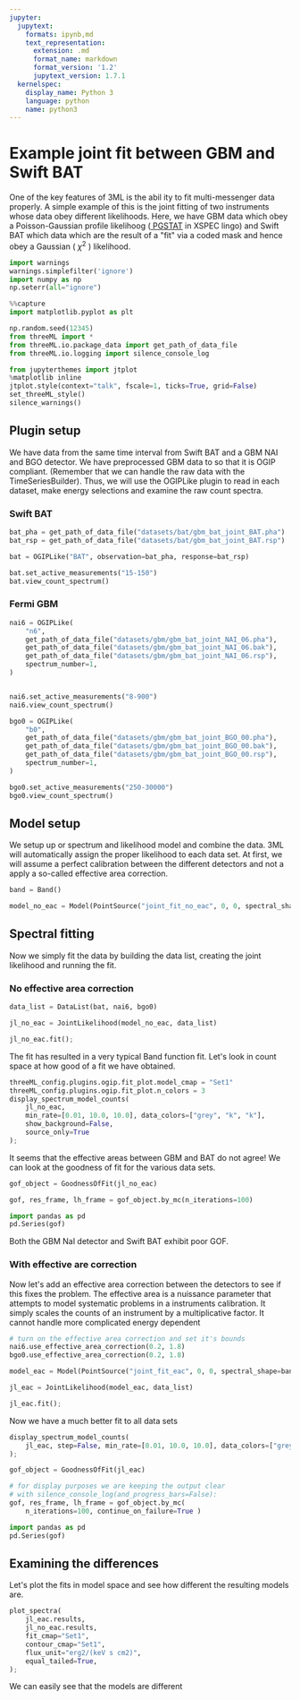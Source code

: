 ```yaml
---
jupyter:
  jupytext:
    formats: ipynb,md
    text_representation:
      extension: .md
      format_name: markdown
      format_version: '1.2'
      jupytext_version: 1.7.1
  kernelspec:
    display_name: Python 3
    language: python
    name: python3
---
```


# Example joint fit between GBM and Swift BAT

One of the key features of 3ML is the abil ity to fit multi-messenger data properly. A simple example of this is the joint fitting of two instruments whose data obey different likelihoods. Here, we have GBM data which obey a Poisson-Gaussian profile likelihoog (<a href=http://heasarc.gsfc.nasa.gov/docs/xanadu/xspec/manual/node293.html> PGSTAT</a> in XSPEC lingo) and Swift BAT which data which are the result of a "fit" via a coded mask and hence obey a Gaussian ( $\chi^2$ ) likelihood.


```python nbsphinx="hidden"
import warnings
warnings.simplefilter('ignore')
import numpy as np
np.seterr(all="ignore")
```


```python
%%capture
import matplotlib.pyplot as plt

np.random.seed(12345)
from threeML import *
from threeML.io.package_data import get_path_of_data_file
from threeML.io.logging import silence_console_log


```


```python nbsphinx="hidden"
from jupyterthemes import jtplot
%matplotlib inline
jtplot.style(context="talk", fscale=1, ticks=True, grid=False)
set_threeML_style()
silence_warnings()

```



## Plugin setup

We have data from the same time interval from Swift BAT and a GBM NAI and BGO detector. We have preprocessed GBM data to so that it is OGIP compliant. (Remember that we can handle the raw data with the TimeSeriesBuilder). Thus, we will use the OGIPLike plugin to read in each dataset, make energy selections and examine the raw count spectra. 



### Swift BAT

```python
bat_pha = get_path_of_data_file("datasets/bat/gbm_bat_joint_BAT.pha")
bat_rsp = get_path_of_data_file("datasets/bat/gbm_bat_joint_BAT.rsp")

bat = OGIPLike("BAT", observation=bat_pha, response=bat_rsp)

bat.set_active_measurements("15-150")
bat.view_count_spectrum()
```

### Fermi GBM

```python
nai6 = OGIPLike(
    "n6",
    get_path_of_data_file("datasets/gbm/gbm_bat_joint_NAI_06.pha"),
    get_path_of_data_file("datasets/gbm/gbm_bat_joint_NAI_06.bak"),
    get_path_of_data_file("datasets/gbm/gbm_bat_joint_NAI_06.rsp"),
    spectrum_number=1,
)


nai6.set_active_measurements("8-900")
nai6.view_count_spectrum()

bgo0 = OGIPLike(
    "b0",
    get_path_of_data_file("datasets/gbm/gbm_bat_joint_BGO_00.pha"),
    get_path_of_data_file("datasets/gbm/gbm_bat_joint_BGO_00.bak"),
    get_path_of_data_file("datasets/gbm/gbm_bat_joint_BGO_00.rsp"),
    spectrum_number=1,
)

bgo0.set_active_measurements("250-30000")
bgo0.view_count_spectrum()
```

## Model setup

We setup up or spectrum and likelihood model and combine the data. 3ML will automatically assign the proper likelihood to each data set. At first, we will assume a perfect calibration between the different detectors and not a apply a so-called effective area correction. 

```python
band = Band()

model_no_eac = Model(PointSource("joint_fit_no_eac", 0, 0, spectral_shape=band))
```

## Spectral fitting

Now we simply fit the data by building the data list, creating the joint likelihood and running the fit.


### No effective area correction

```python
data_list = DataList(bat, nai6, bgo0)

jl_no_eac = JointLikelihood(model_no_eac, data_list)

jl_no_eac.fit();
```

The fit has resulted in a very typical Band function fit. Let's look in count space at how good of a fit we have obtained.


```python
threeML_config.plugins.ogip.fit_plot.model_cmap = "Set1"
threeML_config.plugins.ogip.fit_plot.n_colors = 3
display_spectrum_model_counts(
    jl_no_eac, 
    min_rate=[0.01, 10.0, 10.0], data_colors=["grey", "k", "k"], 
    show_background=False,
    source_only=True
);
```

It seems that the effective areas between GBM and BAT do not agree! We can look at the goodness of fit for the various data sets.

```python
gof_object = GoodnessOfFit(jl_no_eac)

gof, res_frame, lh_frame = gof_object.by_mc(n_iterations=100)
```

```python
import pandas as pd
pd.Series(gof)
```

Both the GBM NaI detector and Swift BAT exhibit poor GOF.


### With effective are correction

Now let's add an effective area correction between the detectors to see if this fixes the problem. The effective area is a nuissance parameter that attempts to model systematic problems in a instruments calibration. It simply scales the counts of an instrument by a multiplicative factor. It cannot handle more complicated energy dependent 

```python
# turn on the effective area correction and set it's bounds
nai6.use_effective_area_correction(0.2, 1.8)
bgo0.use_effective_area_correction(0.2, 1.8)

model_eac = Model(PointSource("joint_fit_eac", 0, 0, spectral_shape=band))

jl_eac = JointLikelihood(model_eac, data_list)

jl_eac.fit();
```

Now we have a much better fit to all data sets

```python tags=["nbsphinx-thumbnail"]
display_spectrum_model_counts(
    jl_eac, step=False, min_rate=[0.01, 10.0, 10.0], data_colors=["grey", "k", "k"]
);
```

```python
gof_object = GoodnessOfFit(jl_eac)

# for display purposes we are keeping the output clear
# with silence_console_log(and_progress_bars=False):
gof, res_frame, lh_frame = gof_object.by_mc(
    n_iterations=100, continue_on_failure=True )
```

```python
import pandas as pd
pd.Series(gof)
```

## Examining the differences

Let's plot the fits in model space and see how different the resulting models are.


```python
plot_spectra(
    jl_eac.results,
    jl_no_eac.results,
    fit_cmap="Set1",
    contour_cmap="Set1",
    flux_unit="erg2/(keV s cm2)",
    equal_tailed=True,
);
```

We can easily see that the models are different 
